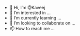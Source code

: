 - 👋 Hi, I’m @Kaveej
- 👀 I’m interested in ...
- 🌱 I’m currently learning ...
- 💞️ I’m looking to collaborate on ...
- 📫 How to reach me ...

<!---
Kaveej/Kaveej is a ✨ special ✨ repository because its `README.md` (this file) appears on your GitHub profile.
You can click the Preview link to take a look at your changes.
--->
